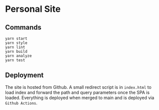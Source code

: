 # Personal Site

## Commands

```shell
yarn start
yarn style
yarn lint
yarn build
yarn analyze
yarn test
```

## Deployment

The site is hosted from Github. A small redirect script is in `index.html` to load index and forward the path and query parameters once the SPA is loaded.
Everything is deployed when merged to main and is deployed via `Github Actions`.
